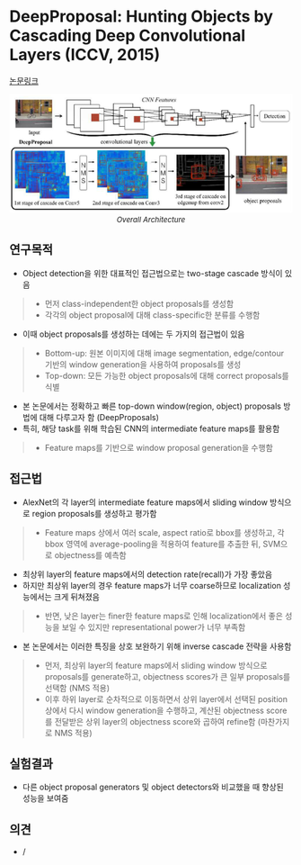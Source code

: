 # DeepProposal: Hunting Objects by Cascading Deep Convolutional Layers (ICCV, 2015)

[논문링크](https://openaccess.thecvf.com/content_iccv_2015/html/Ghodrati_DeepProposal_Hunting_Objects_ICCV_2015_paper.html)

<p align="center">
    <img width="600" alt='fig1' src="./img/02_07_01.png?raw=true"></br>
    <em><font size=2>Overall Architecture</font></em>
</p>

## 연구목적
- Object detection을 위한 대표적인 접근법으로는 two-stage cascade 방식이 있음
> - 먼저 class-independent한 object proposals를 생성함
> - 각각의 object proposal에 대해 class-specific한 분류를 수행함
- 이때 object proposals를 생성하는 데에는 두 가지의 접근법이 있음
> - Bottom-up: 원본 이미지에 대해 image segmentation, edge/contour 기반의 window generation을 사용하여 proposals를 생성
> - Top-down: 모든 가능한 object proposals에 대해 correct proposals를 식별
- 본 논문에서는 정확하고 빠른 top-down window(region, object) proposals 방법에 대해 다루고자 함 (DeepProposals)
- 특히, 해당 task를 위해 학습된 CNN의 intermediate feature maps를 활용함 
> - Feature maps를 기반으로 window proposal generation을 수행함

## 접근법
- AlexNet의 각 layer의 intermediate feature maps에서 sliding window 방식으로 region proposals를 생성하고 평가함
> - Feature maps 상에서 여러 scale, aspect ratio로 bbox를 생성하고, 각 bbox 영역에 average-pooling을 적용하여 feature를 추출한 뒤, SVM으로 objectness를 예측함
- 최상위 layer의 feature maps에서의 detection rate(recall)가 가장 좋았음
- 하지만 최상위 layer의 경우 feature maps가 너무 coarse하므로 localization 성능에서는 크게 뒤쳐졌음
> - 반면, 낮은 layer는 finer한 feature maps로 인해 localization에서 좋은 성능을 보일 수 있지만 representational power가 너무 부족함
- 본 논문에서는 이러한 특징을 상호 보완하기 위해 inverse cascade 전략을 사용함
> - 먼저, 최상위 layer의 feature maps에서 sliding window 방식으로 proposals를 generate하고, objectness scores가 큰 일부 proposals를 선택함 (NMS 적용)
> - 이후 하위 layer로 순차적으로 이동하면서 상위 layer에서 선택된 position 상에서 다시 window generation을 수행하고, 계산된 objectness score를 전달받은 상위 layer의 objectness score와 곱하여 refine함 (마찬가지로 NMS 적용)

## 실험결과
- 다른 object proposal generators 및 object detectors와 비교했을 때 향상된 성능을 보여줌

## 의견
- / 